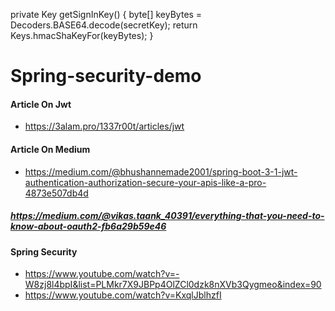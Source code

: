 private Key getSignInKey() {
    byte[] keyBytes = Decoders.BASE64.decode(secretKey);
    return Keys.hmacShaKeyFor(keyBytes);
  }

  
# Spring-security-demo
#### Article On Jwt
+ https://3alam.pro/1337r00t/articles/jwt
#### Article On Medium
+ https://medium.com/@bhushannemade2001/spring-boot-3-1-jwt-authentication-authorization-secure-your-apis-like-a-pro-4873e507db4d
##### https://medium.com/@vikas.taank_40391/everything-that-you-need-to-know-about-oauth2-fb6a29b59e46
#### Spring Security
+ https://www.youtube.com/watch?v=-W8zj8l4bpI&list=PLMkr7X9JBPp4OlZCl0dzk8nXVb3Qygmeo&index=90
+ https://www.youtube.com/watch?v=KxqlJblhzfI
